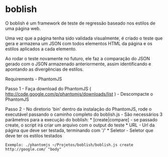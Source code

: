 # boblish

O boblish é um framework de teste de regressão baseado nos estilos de uma página web.

Uma vez que a página tenha sido validada visualmente, é criado o teste que gera e armazena um JSON com todos elementos HTML da página e os estilos aplicados a cada elemento.

Ao rodar o teste novamente no futuro, ele faz a comparação do JSON gerado com o JSON armazenado anteriormente, assim identificando e apontando as divergências de estilos.

Requirements
	- PhantomJS


Passo 1
	- Faça download do PhantomJS ( http://code.google.com/p/phantomjs/downloads/list )
	- Descompacte o PhantomJS

Passo 2
	- No diretorio 'bin' dentro da instalação do PhantomJS, rode o executável passando o caminho completo do boblish.js
	- São necessários 3 parâmetros para a execução do boblish:
		* [create|compare] - se passado create, o script irá criar um arquivo com o output do teste
		* URL - Url da página que deve ser testada, terminando com '/'
		* Seletor - Seletor que deve ter os estilos testados
		
	Exemplo: ./phantomjs ~/Projetos/boblish/boblish.js create http://google.com/ "body"